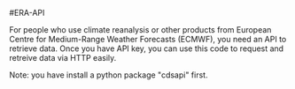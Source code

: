 #ERA-API

For people who use climate reanalysis or other products from European Centre for Medium-Range Weather Forecasts (ECMWF), you need an API to retrieve data. Once you have API key, you can use this code to request and retreive data via HTTP easily.

Note: you have install a python package "cdsapi" first. 


